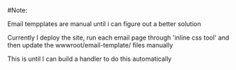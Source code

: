 ﻿#Note:

Email tempplates are manual until i can figure out a better solution

Currently I deploy the site, run each email page through 'inline css tool' and then update the wwwroot/email-template/ files manually

This is until I can build a handler to do this automatically